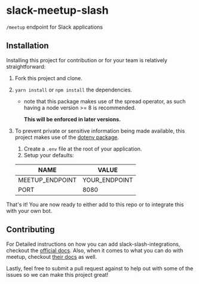 # slack-meetup-slash

`/meetup` endpoint for Slack applications

## Installation

Installing this project for contribution or for your team is relatively straightforward:

1. Fork this project and clone.

2. `yarn install` or `npm install` the dependencies.

   - note that this package makes use of the spread operator, as such having a node version >= 8 is recommended.

     **This will be enforced in later versions.**

3. To prevent private or sensitive information being made available, this project makes use of the [dotenv package](https://github.com/motdotla/dotenv).

   1. Create a `.env` file at the root of your application.
   2. Setup your defaults:

   | NAME            | VALUE         |
   | --------------- | ------------- |
   | MEETUP_ENDPOINT | YOUR_ENDPOINT |
   | PORT            | 8080          |

That's it! You are now ready to either add to this repo or to integrate this with your own bot.

## Contributing

For Detailed instructions on how you can add slack-slash-integrations, checkout the [official docs](https://api.slack.com/slash-commands). Also, when it comes to what you can do with meetup, checkout [their docs](https://www.meetup.com/meetup_api/docs/) as well.

Lastly, feel free to submit a pull request against to help out with some of the issues so we can make this project great!
